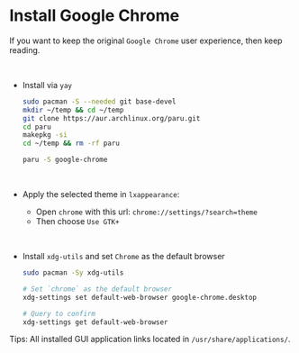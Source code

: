 # Install Google Chrome

If you want to keep the original `Google Chrome` user experience, then
keep reading.

</br>

- Install via `yay`
    ```bash
    sudo pacman -S --needed git base-devel
    mkdir ~/temp && cd ~/temp
    git clone https://aur.archlinux.org/paru.git
    cd paru
    makepkg -si
    cd ~/temp && rm -rf paru

    paru -S google-chrome
    ```

</br>

- Apply the selected theme in `lxappearance`:

    - Open `chrome` with this url: `chrome://settings/?search=theme`
    - Then choose `Use GTK+`

</br>

- Install `xdg-utils` and set `Chrome` as the default browser

    ```bash
    sudo pacman -Sy xdg-utils

    # Set `chrome` as the default browser
    xdg-settings set default-web-browser google-chrome.desktop

    # Query to confirm
    xdg-settings get default-web-browser
    ```

Tips: All installed GUI application links located in `/usr/share/applications/`.

</br>

